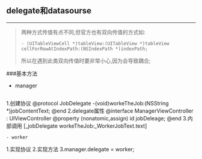 ## delegate和datasourse
___
>两种方式传值有点不同,但官方也有双向传值的方式如:
>```
>- (UITableViewCell *)tableView:(UITableView *)tableView cellForRowAtIndexPath:(NSIndexPath *)indexPath;
>```
>所以在遇到此类双向传值时要非常小心,因为会导致耦合;

###基本方法
- manager
  ```
1.创建协议
@protocol JobDelegate <NSObject>
-(void)workeTheJob:(NSString *)jobContentText;
@end
2.delegate属性
@interface ManagerViewController : UIViewController
@property (nonatomic,assign) id <JobDelegate> jobDeleage;
@end
3.内部调用
[_jobDelegate workeTheJob:_WorkerJobText.text]
  ```
- worker

  ```
1.实现协议
2.实现方法
3.manager.delegate = worker;
  ```